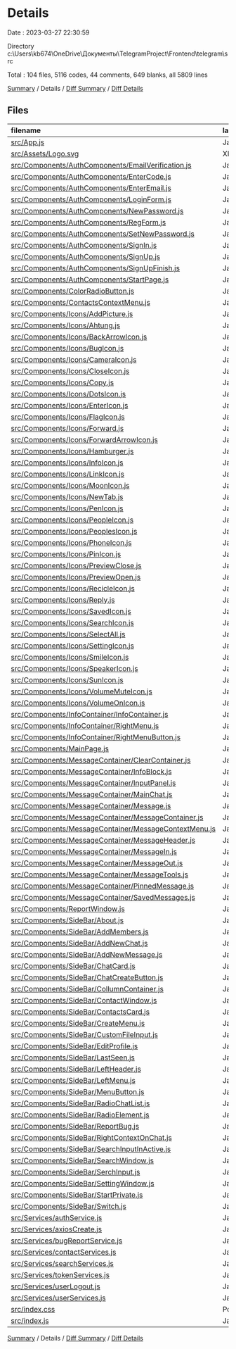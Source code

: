 # Details

Date : 2023-03-27 22:30:59

Directory c:\\Users\\kb674\\OneDrive\\Документы\\TelegramProject\\Frontend\\telegram\\src

Total : 104 files,  5116 codes, 44 comments, 649 blanks, all 5809 lines

[Summary](results.md) / Details / [Diff Summary](diff.md) / [Diff Details](diff-details.md)

## Files
| filename | language | code | comment | blank | total |
| :--- | :--- | ---: | ---: | ---: | ---: |
| [src/App.js](/src/App.js) | JavaScript | 95 | 0 | 9 | 104 |
| [src/Assets/Logo.svg](/src/Assets/Logo.svg) | XML | 17 | 0 | 1 | 18 |
| [src/Components/AuthComponents/EmailVerification.js](/src/Components/AuthComponents/EmailVerification.js) | JavaScript | 50 | 0 | 6 | 56 |
| [src/Components/AuthComponents/EnterCode.js](/src/Components/AuthComponents/EnterCode.js) | JavaScript | 213 | 0 | 22 | 235 |
| [src/Components/AuthComponents/EnterEmail.js](/src/Components/AuthComponents/EnterEmail.js) | JavaScript | 79 | 1 | 13 | 93 |
| [src/Components/AuthComponents/LoginForm.js](/src/Components/AuthComponents/LoginForm.js) | JavaScript | 99 | 0 | 25 | 124 |
| [src/Components/AuthComponents/NewPassword.js](/src/Components/AuthComponents/NewPassword.js) | JavaScript | 37 | 0 | 5 | 42 |
| [src/Components/AuthComponents/RegForm.js](/src/Components/AuthComponents/RegForm.js) | JavaScript | 123 | 5 | 6 | 134 |
| [src/Components/AuthComponents/SetNewPassword.js](/src/Components/AuthComponents/SetNewPassword.js) | JavaScript | 120 | 0 | 15 | 135 |
| [src/Components/AuthComponents/SignIn.js](/src/Components/AuthComponents/SignIn.js) | JavaScript | 12 | 0 | 5 | 17 |
| [src/Components/AuthComponents/SignUp.js](/src/Components/AuthComponents/SignUp.js) | JavaScript | 178 | 1 | 20 | 199 |
| [src/Components/AuthComponents/SignUpFinish.js](/src/Components/AuthComponents/SignUpFinish.js) | JavaScript | 24 | 0 | 5 | 29 |
| [src/Components/AuthComponents/StartPage.js](/src/Components/AuthComponents/StartPage.js) | JavaScript | 27 | 0 | 4 | 31 |
| [src/Components/ColorRadioButton.js](/src/Components/ColorRadioButton.js) | JavaScript | 84 | 1 | 5 | 90 |
| [src/Components/ContactsContextMenu.js](/src/Components/ContactsContextMenu.js) | JavaScript | 57 | 0 | 10 | 67 |
| [src/Components/Icons/AddPicture.js](/src/Components/Icons/AddPicture.js) | JavaScript | 38 | 0 | 2 | 40 |
| [src/Components/Icons/Ahtung.js](/src/Components/Icons/Ahtung.js) | JavaScript | 23 | 0 | 2 | 25 |
| [src/Components/Icons/BackArrowIcon.js](/src/Components/Icons/BackArrowIcon.js) | JavaScript | 22 | 0 | 1 | 23 |
| [src/Components/Icons/BugIcon.js](/src/Components/Icons/BugIcon.js) | JavaScript | 70 | 0 | 1 | 71 |
| [src/Components/Icons/CameraIcon.js](/src/Components/Icons/CameraIcon.js) | JavaScript | 33 | 0 | 1 | 34 |
| [src/Components/Icons/CloseIcon.js](/src/Components/Icons/CloseIcon.js) | JavaScript | 30 | 0 | 5 | 35 |
| [src/Components/Icons/Copy.js](/src/Components/Icons/Copy.js) | JavaScript | 23 | 0 | 3 | 26 |
| [src/Components/Icons/DotsIcon.js](/src/Components/Icons/DotsIcon.js) | JavaScript | 13 | 0 | 1 | 14 |
| [src/Components/Icons/EnterIcon.js](/src/Components/Icons/EnterIcon.js) | JavaScript | 29 | 0 | 4 | 33 |
| [src/Components/Icons/FlagIcon.js](/src/Components/Icons/FlagIcon.js) | JavaScript | 28 | 0 | 1 | 29 |
| [src/Components/Icons/Forward.js](/src/Components/Icons/Forward.js) | JavaScript | 23 | 0 | 1 | 24 |
| [src/Components/Icons/ForwardArrowIcon.js](/src/Components/Icons/ForwardArrowIcon.js) | JavaScript | 22 | 0 | 1 | 23 |
| [src/Components/Icons/Hamburger.js](/src/Components/Icons/Hamburger.js) | JavaScript | 29 | 0 | 4 | 33 |
| [src/Components/Icons/InfoIcon.js](/src/Components/Icons/InfoIcon.js) | JavaScript | 34 | 0 | 4 | 38 |
| [src/Components/Icons/LinkIcon.js](/src/Components/Icons/LinkIcon.js) | JavaScript | 16 | 0 | 1 | 17 |
| [src/Components/Icons/MoonIcon.js](/src/Components/Icons/MoonIcon.js) | JavaScript | 16 | 0 | 1 | 17 |
| [src/Components/Icons/NewTab.js](/src/Components/Icons/NewTab.js) | JavaScript | 36 | 0 | 1 | 37 |
| [src/Components/Icons/PenIcon.js](/src/Components/Icons/PenIcon.js) | JavaScript | 54 | 0 | 5 | 59 |
| [src/Components/Icons/PeopleIcon.js](/src/Components/Icons/PeopleIcon.js) | JavaScript | 22 | 0 | 0 | 22 |
| [src/Components/Icons/PeoplesIcon.js](/src/Components/Icons/PeoplesIcon.js) | JavaScript | 30 | 0 | 3 | 33 |
| [src/Components/Icons/PhoneIcon.js](/src/Components/Icons/PhoneIcon.js) | JavaScript | 16 | 0 | 1 | 17 |
| [src/Components/Icons/PinIcon.js](/src/Components/Icons/PinIcon.js) | JavaScript | 23 | 0 | 1 | 24 |
| [src/Components/Icons/PreviewClose.js](/src/Components/Icons/PreviewClose.js) | JavaScript | 29 | 0 | 1 | 30 |
| [src/Components/Icons/PreviewOpen.js](/src/Components/Icons/PreviewOpen.js) | JavaScript | 23 | 0 | 1 | 24 |
| [src/Components/Icons/RecicleIcon.js](/src/Components/Icons/RecicleIcon.js) | JavaScript | 36 | 0 | 2 | 38 |
| [src/Components/Icons/Reply.js](/src/Components/Icons/Reply.js) | JavaScript | 23 | 0 | 1 | 24 |
| [src/Components/Icons/SavedIcon.js](/src/Components/Icons/SavedIcon.js) | JavaScript | 29 | 0 | 4 | 33 |
| [src/Components/Icons/SearchIcon.js](/src/Components/Icons/SearchIcon.js) | JavaScript | 35 | 0 | 4 | 39 |
| [src/Components/Icons/SelectAll.js](/src/Components/Icons/SelectAll.js) | JavaScript | 29 | 0 | 5 | 34 |
| [src/Components/Icons/SettingIcon.js](/src/Components/Icons/SettingIcon.js) | JavaScript | 22 | 0 | 1 | 23 |
| [src/Components/Icons/SmileIcon.js](/src/Components/Icons/SmileIcon.js) | JavaScript | 34 | 0 | 1 | 35 |
| [src/Components/Icons/SpeakerIcon.js](/src/Components/Icons/SpeakerIcon.js) | JavaScript | 44 | 0 | 1 | 45 |
| [src/Components/Icons/SunIcon.js](/src/Components/Icons/SunIcon.js) | JavaScript | 48 | 0 | 1 | 49 |
| [src/Components/Icons/VolumeMuteIcon.js](/src/Components/Icons/VolumeMuteIcon.js) | JavaScript | 42 | 0 | 1 | 43 |
| [src/Components/Icons/VolumeOnIcon.js](/src/Components/Icons/VolumeOnIcon.js) | JavaScript | 27 | 0 | 1 | 28 |
| [src/Components/InfoContainer/InfoContainer.js](/src/Components/InfoContainer/InfoContainer.js) | JavaScript | 88 | 0 | 6 | 94 |
| [src/Components/InfoContainer/RightMenu.js](/src/Components/InfoContainer/RightMenu.js) | JavaScript | 91 | 0 | 16 | 107 |
| [src/Components/InfoContainer/RightMenuButton.js](/src/Components/InfoContainer/RightMenuButton.js) | JavaScript | 31 | 1 | 10 | 42 |
| [src/Components/MainPage.js](/src/Components/MainPage.js) | JavaScript | 103 | 11 | 13 | 127 |
| [src/Components/MessageContainer/ClearContainer.js](/src/Components/MessageContainer/ClearContainer.js) | JavaScript | 6 | 0 | 1 | 7 |
| [src/Components/MessageContainer/InfoBlock.js](/src/Components/MessageContainer/InfoBlock.js) | JavaScript | 50 | 0 | 5 | 55 |
| [src/Components/MessageContainer/InputPanel.js](/src/Components/MessageContainer/InputPanel.js) | JavaScript | 65 | 0 | 14 | 79 |
| [src/Components/MessageContainer/MainChat.js](/src/Components/MessageContainer/MainChat.js) | JavaScript | 33 | 14 | 8 | 55 |
| [src/Components/MessageContainer/Message.js](/src/Components/MessageContainer/Message.js) | JavaScript | 68 | 0 | 18 | 86 |
| [src/Components/MessageContainer/MessageContainer.js](/src/Components/MessageContainer/MessageContainer.js) | JavaScript | 10 | 0 | 4 | 14 |
| [src/Components/MessageContainer/MessageContextMenu.js](/src/Components/MessageContainer/MessageContextMenu.js) | JavaScript | 68 | 0 | 6 | 74 |
| [src/Components/MessageContainer/MessageHeader.js](/src/Components/MessageContainer/MessageHeader.js) | JavaScript | 15 | 0 | 3 | 18 |
| [src/Components/MessageContainer/MessageIn.js](/src/Components/MessageContainer/MessageIn.js) | JavaScript | 36 | 0 | 3 | 39 |
| [src/Components/MessageContainer/MessageOut.js](/src/Components/MessageContainer/MessageOut.js) | JavaScript | 26 | 0 | 3 | 29 |
| [src/Components/MessageContainer/MessageTools.js](/src/Components/MessageContainer/MessageTools.js) | JavaScript | 51 | 0 | 5 | 56 |
| [src/Components/MessageContainer/PinnedMessage.js](/src/Components/MessageContainer/PinnedMessage.js) | JavaScript | 24 | 0 | 3 | 27 |
| [src/Components/MessageContainer/SavedMessages.js](/src/Components/MessageContainer/SavedMessages.js) | JavaScript | 17 | 0 | 4 | 21 |
| [src/Components/ReportWindow.js](/src/Components/ReportWindow.js) | JavaScript | 31 | 0 | 7 | 38 |
| [src/Components/SideBar/About.js](/src/Components/SideBar/About.js) | JavaScript | 71 | 0 | 2 | 73 |
| [src/Components/SideBar/AddMembers.js](/src/Components/SideBar/AddMembers.js) | JavaScript | 71 | 1 | 10 | 82 |
| [src/Components/SideBar/AddNewChat.js](/src/Components/SideBar/AddNewChat.js) | JavaScript | 80 | 0 | 13 | 93 |
| [src/Components/SideBar/AddNewMessage.js](/src/Components/SideBar/AddNewMessage.js) | JavaScript | 7 | 0 | 1 | 8 |
| [src/Components/SideBar/ChatCard.js](/src/Components/SideBar/ChatCard.js) | JavaScript | 14 | 0 | 2 | 16 |
| [src/Components/SideBar/ChatCreateButton.js](/src/Components/SideBar/ChatCreateButton.js) | JavaScript | 56 | 0 | 10 | 66 |
| [src/Components/SideBar/CollumnContainer.js](/src/Components/SideBar/CollumnContainer.js) | JavaScript | 155 | 0 | 26 | 181 |
| [src/Components/SideBar/ContactWindow.js](/src/Components/SideBar/ContactWindow.js) | JavaScript | 36 | 0 | 11 | 47 |
| [src/Components/SideBar/ContactsCard.js](/src/Components/SideBar/ContactsCard.js) | JavaScript | 70 | 0 | 11 | 81 |
| [src/Components/SideBar/CreateMenu.js](/src/Components/SideBar/CreateMenu.js) | JavaScript | 51 | 0 | 11 | 62 |
| [src/Components/SideBar/CustomFileInput.js](/src/Components/SideBar/CustomFileInput.js) | JavaScript | 47 | 1 | 8 | 56 |
| [src/Components/SideBar/EditProfile.js](/src/Components/SideBar/EditProfile.js) | JavaScript | 172 | 1 | 12 | 185 |
| [src/Components/SideBar/LastSeen.js](/src/Components/SideBar/LastSeen.js) | JavaScript | 28 | 0 | 2 | 30 |
| [src/Components/SideBar/LeftHeader.js](/src/Components/SideBar/LeftHeader.js) | JavaScript | 17 | 0 | 4 | 21 |
| [src/Components/SideBar/LeftMenu.js](/src/Components/SideBar/LeftMenu.js) | JavaScript | 61 | 0 | 2 | 63 |
| [src/Components/SideBar/MenuButton.js](/src/Components/SideBar/MenuButton.js) | JavaScript | 43 | 0 | 10 | 53 |
| [src/Components/SideBar/RadioChatList.js](/src/Components/SideBar/RadioChatList.js) | JavaScript | 28 | 0 | 9 | 37 |
| [src/Components/SideBar/RadioElement.js](/src/Components/SideBar/RadioElement.js) | JavaScript | 123 | 6 | 17 | 146 |
| [src/Components/SideBar/ReportBug.js](/src/Components/SideBar/ReportBug.js) | JavaScript | 128 | 0 | 8 | 136 |
| [src/Components/SideBar/RightContextOnChat.js](/src/Components/SideBar/RightContextOnChat.js) | JavaScript | 104 | 0 | 19 | 123 |
| [src/Components/SideBar/SearchInputInActive.js](/src/Components/SideBar/SearchInputInActive.js) | JavaScript | 19 | 0 | 4 | 23 |
| [src/Components/SideBar/SearchWindow.js](/src/Components/SideBar/SearchWindow.js) | JavaScript | 96 | 0 | 12 | 108 |
| [src/Components/SideBar/SerchInput.js](/src/Components/SideBar/SerchInput.js) | JavaScript | 49 | 0 | 8 | 57 |
| [src/Components/SideBar/SettingWindow.js](/src/Components/SideBar/SettingWindow.js) | JavaScript | 81 | 0 | 15 | 96 |
| [src/Components/SideBar/StartPrivate.js](/src/Components/SideBar/StartPrivate.js) | JavaScript | 35 | 0 | 5 | 40 |
| [src/Components/SideBar/Switch.js](/src/Components/SideBar/Switch.js) | JavaScript | 26 | 0 | 4 | 30 |
| [src/Services/authService.js](/src/Services/authService.js) | JavaScript | 82 | 0 | 13 | 95 |
| [src/Services/axiosCreate.js](/src/Services/axiosCreate.js) | JavaScript | 4 | 0 | 2 | 6 |
| [src/Services/bugReportService.js](/src/Services/bugReportService.js) | JavaScript | 19 | 0 | 5 | 24 |
| [src/Services/contactServices.js](/src/Services/contactServices.js) | JavaScript | 69 | 0 | 8 | 77 |
| [src/Services/searchServices.js](/src/Services/searchServices.js) | JavaScript | 23 | 0 | 3 | 26 |
| [src/Services/tokenServices.js](/src/Services/tokenServices.js) | JavaScript | 35 | 0 | 10 | 45 |
| [src/Services/userLogout.js](/src/Services/userLogout.js) | JavaScript | 22 | 0 | 4 | 26 |
| [src/Services/userServices.js](/src/Services/userServices.js) | JavaScript | 37 | 0 | 6 | 43 |
| [src/index.css](/src/index.css) | PostCSS | 67 | 1 | 12 | 80 |
| [src/index.js](/src/index.js) | JavaScript | 11 | 0 | 2 | 13 |

[Summary](results.md) / Details / [Diff Summary](diff.md) / [Diff Details](diff-details.md)